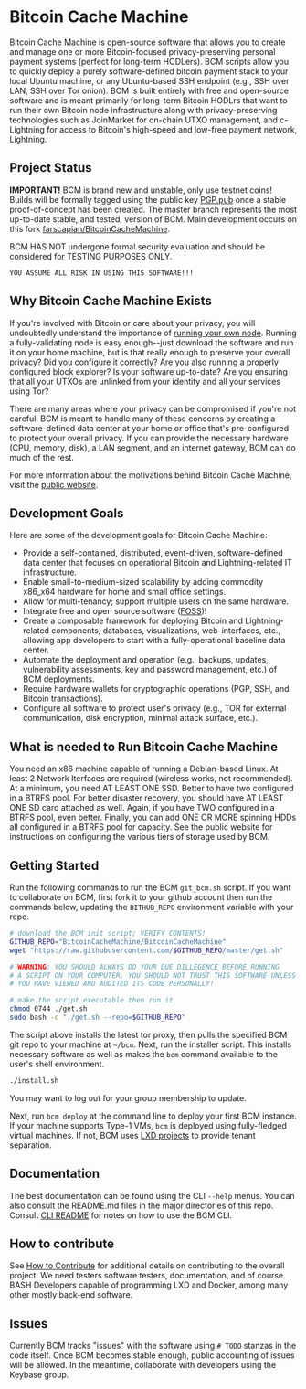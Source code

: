 
# Bitcoin Cache Machine

Bitcoin Cache Machine is open-source software that allows you to create and manage one or more Bitcoin-focused privacy-preserving personal payment systems (perfect for long-term HODLers). BCM scripts allow you to quickly deploy a purely software-defined bitcoin payment stack to your local Ubuntu machine, or any Ubuntu-based SSH endpoint (e.g., SSH over LAN, SSH over Tor onion). BCM is built entirely with free and open-source software and is meant primarily for long-term Bitcoin HODLrs that want to run their own Bitcoin node infrastructure along with privacy-preserving technologies such as JoinMarket for on-chain UTXO management, and c-Lightning for access to Bitcoin's high-speed and low-free payment network, Lightning.

## Project Status

**IMPORTANT!** BCM is brand new and unstable, only use testnet coins! Builds will be formally tagged using the public key [PGP.pub](./PGP.pub) once a stable proof-of-concept has been created. The master branch represents the most up-to-date stable, and tested, version of BCM. Main development occurs on this fork [farscapian/BitcoinCacheMachine](https://github.com/farscapian/BitcoinCacheMachine).

BCM HAS NOT undergone formal security evaluation and should be considered for TESTING PURPOSES ONLY.

```YOU ASSUME ALL RISK IN USING THIS SOFTWARE!!!```

## Why Bitcoin Cache Machine Exists

If you're involved with Bitcoin or care about your privacy, you will undoubtedly understand the importance of [running your own node](https://www.youtube.com/watch?v=UYUfXWlAleA). Running a fully-validating node is easy enough--just download the software and run it on your home machine, but is that really enough to preserve your overall privacy? Did you configure it correctly? Are you also running a properly configured block explorer? Is your software up-to-date? Are you ensuring that all your UTXOs are unlinked from your identity and all your services using Tor?

There are many areas where your privacy can be compromised if you're not careful. BCM is meant to handle many of these concerns by creating a software-defined data center at your home or office that's pre-configured to protect your overall privacy. If you can provide the necessary hardware (CPU, memory, disk), a LAN segment, and an internet gateway, BCM can do much of the rest.

For more information about the motivations behind Bitcoin Cache Machine, visit the [public website](https://www.bitcoincachemachine.org/2018/11/27/introducing-bitcoin-cache-machine/).

## Development Goals

Here are some of the development goals for Bitcoin Cache Machine:

* Provide a self-contained, distributed, event-driven, software-defined data center that focuses on operational Bitcoin and Lightning-related IT infrastructure.
* Enable small-to-medium-sized scalability by adding commodity x86_x64 hardware for home and small office settings.
* Allow for multi-tenancy; support multiple users on the same hardware.
* Integrate free and open source software ([FOSS](https://en.wikipedia.org/wiki/Free_and_open-source_software))!
* Create a composable framework for deploying Bitcoin and Lightning-related components, databases, visualizations, web-interfaces, etc., allowing app developers to start with a fully-operational baseline data center.
* Automate the deployment and operation (e.g., backups, updates, vulnerability assessments, key and password management, etc.) of BCM deployments.
* Require hardware wallets for cryptographic operations (PGP, SSH, and Bitcoin transactions).
* Configure all software to protect user's privacy (e.g., TOR for external communication, disk encryption, minimal attack surface, etc.).

## What is needed to Run Bitcoin Cache Machine

You need an x86 machine capable of running a Debian-based Linux. At least 2 Network Iterfaces are required (wireless works, not recommended). At a minimum, you need AT LEAST ONE SSD. Better to have two configured in a BTRFS pool. For better disaster recovery, you should have AT LEAST ONE SD card attached as well. Again, if you have TWO configured in a BTRFS pool, even better. Finally, you can add ONE OR MORE spinning HDDs all configured in a BTRFS pool for capacity. See the public website for instructions on configuring the various tiers of storage used by BCM.

## Getting Started

Run the following commands to run the BCM `git_bcm.sh` script. If you want to collaborate on BCM, first fork it to your github account then run the commands below, updating the `BITHUB_REPO` environment variable with your repo.

```bash
# download the BCM init script; VERIFY CONTENTS!
GITHUB_REPO="BitcoinCacheMachine/BitcoinCacheMachine"
wget "https://raw.githubusercontent.com/$GITHUB_REPO/master/get.sh"

# WARNING: YOU SHOULD ALWAYS DO YOUR DUE DILLEGENCE BEFORE RUNNING
# A SCRIPT ON YOUR COMPUTER. YOU SHOULD NOT TRUST THIS SOFTWARE UNLESS
# YOU HAVE VIEWED AND AUDITED ITS CODE PERSONALLY!

# make the script executable then run it
chmod 0744 ./get.sh
sudo bash -c "./get.sh --repo=$GITHUB_REPO"
```

The script above installs the latest tor proxy, then pulls the specified BCM git repo to your machine at `~/bcm`. Next, run the installer script. This installs necessary software as well as makes the `bcm` command available to the user's shell environment.

```bash
./install.sh
```

You may want to log out for your group membership to update. 

Next, run `bcm deploy` at the command line to deploy your first BCM instance. If your machine supports Type-1 VMs, `bcm` is deployed using fully-fledged virtual machines. If not, BCM uses [LXD projects](https://lxd.readthedocs.io/en/latest/projects/) to provide tenant separation.

## Documentation

The best documentation can be found using the CLI `--help` menus. You can also consult the README.md files in the major directories of this repo. Consult [CLI README](./commands/README.md) for notes on how to use the BCM CLI.

## How to contribute

See [How to Contribute](./CONTRIBUTING.md) for additional details on contributing to the overall project. We need testers software testers, documentation, and of course BASH Developers capable of programming LXD and Docker, among many other mostly back-end software.

## Issues

Currently BCM tracks "issues" with the software using `# TODO` stanzas in the code itself. Once BCM becomes stable enough, public accounting of issues will be allowed. In the meantime, collaborate with developers using the Keybase group.